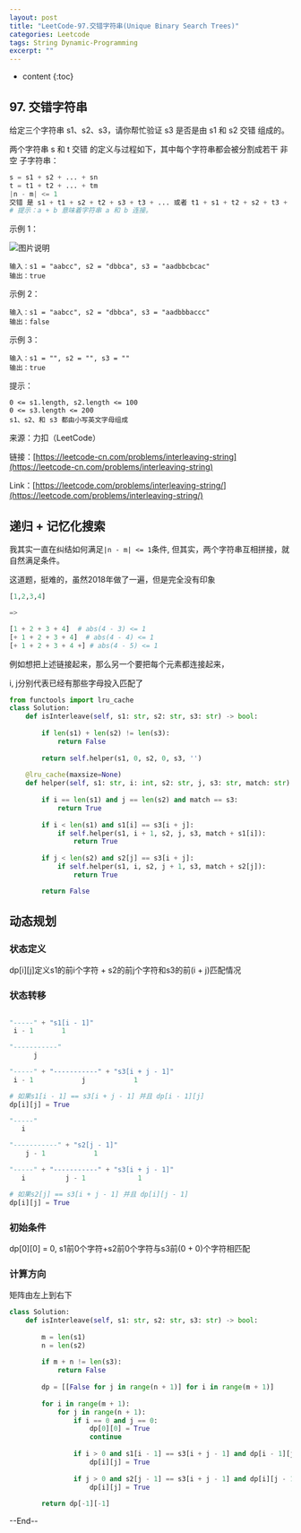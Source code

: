 ```yaml
---
layout: post
title: "LeetCode-97.交错字符串(Unique Binary Search Trees)"
categories: Leetcode
tags: String Dynamic-Programming
excerpt: ""
---
```


* content
{:toc}

## 97. 交错字符串

给定三个字符串 s1、s2、s3，请你帮忙验证 s3 是否是由 s1 和 s2 交错 组成的。

两个字符串 s 和 t 交错 的定义与过程如下，其中每个字符串都会被分割成若干 非空 子字符串：

```python
s = s1 + s2 + ... + sn
t = t1 + t2 + ... + tm
|n - m| <= 1
交错 是 s1 + t1 + s2 + t2 + s3 + t3 + ... 或者 t1 + s1 + t2 + s2 + t3 + s3 + ...
# 提示：a + b 意味着字符串 a 和 b 连接。
```

示例 1：

![图片说明](https://geemaple.github.io/images/leetcode-algorithm-97.jpg)

```
输入：s1 = "aabcc", s2 = "dbbca", s3 = "aadbbcbcac"
输出：true
```

示例 2：

```
输入：s1 = "aabcc", s2 = "dbbca", s3 = "aadbbbaccc"
输出：false
```

示例 3：

```
输入：s1 = "", s2 = "", s3 = ""
输出：true
```

提示：

```
0 <= s1.length, s2.length <= 100
0 <= s3.length <= 200
s1、s2、和 s3 都由小写英文字母组成
```

来源：力扣（LeetCode）

链接：[https://leetcode-cn.com/problems/interleaving-string](https://leetcode-cn.com/problems/interleaving-string)

Link：[https://leetcode.com/problems/interleaving-string/](https://leetcode.com/problems/interleaving-string/)

## 递归 + 记忆化搜索

我其实一直在纠结如何满足```|n - m| <= 1```条件, 但其实，两个字符串互相拼接，就自然满足条件。

这道题，挺难的，虽然2018年做了一遍，但是完全没有印象

```python
[1,2,3,4]

=>

[1 + 2 + 3 + 4]  # abs(4 - 3) <= 1
[+ 1 + 2 + 3 + 4]  # abs(4 - 4) <= 1
[+ 1 + 2 + 3 + 4 +] # abs(4 - 5) <= 1
```

例如想把上述链接起来，那么另一个要把每个元素都连接起来，

i, j分别代表已经有那些字母投入匹配了

```python
from functools import lru_cache
class Solution:
    def isInterleave(self, s1: str, s2: str, s3: str) -> bool:
        
        if len(s1) + len(s2) != len(s3):
            return False
        
        return self.helper(s1, 0, s2, 0, s3, '')
        
    @lru_cache(maxsize=None)
    def helper(self, s1: str, i: int, s2: str, j, s3: str, match: str) -> bool:
        
        if i == len(s1) and j == len(s2) and match == s3:
            return True
        
        if i < len(s1) and s1[i] == s3[i + j]:
            if self.helper(s1, i + 1, s2, j, s3, match + s1[i]):
                return True
        
        if j < len(s2) and s2[j] == s3[i + j]:
            if self.helper(s1, i, s2, j + 1, s3, match + s2[j]):
                return True

        return False
```

## 动态规划

### 状态定义

dp[i][j]定义s1的前i个字符 + s2的前j个字符和s3的前(i + j)匹配情况

### 状态转移 

```python

"-----" + "s1[i - 1]"
 i - 1       1

"-----------"
      j

"-----" + "-----------" + "s3[i + j - 1]"
 i - 1            j            1

# 如果s1[i - 1] == s3[i + j - 1] 并且 dp[i - 1][j]
dp[i][j] = True

"-----"
   i

"-----------" + "s2[j - 1]"
    j - 1            1

"-----" + "-----------" + "s3[i + j - 1]"
   i          j - 1             1

# 如果s2[j] == s3[i + j - 1] 并且 dp[i][j - 1]
dp[i][j] = True

```

### 初始条件

dp[0][0] = 0, s1前0个字符+s2前0个字符与s3前(0 + 0)个字符相匹配

### 计算方向

矩阵由左上到右下

```python
class Solution:
    def isInterleave(self, s1: str, s2: str, s3: str) -> bool:
        
        m = len(s1)
        n = len(s2)
        
        if m + n != len(s3):
            return False
        
        dp = [[False for j in range(n + 1)] for i in range(m + 1)]
        
        for i in range(m + 1):
            for j in range(n + 1):
                if i == 0 and j == 0:
                    dp[0][0] = True
                    continue
                    
                if i > 0 and s1[i - 1] == s3[i + j - 1] and dp[i - 1][j]:
                    dp[i][j] = True
                    
                if j > 0 and s2[j - 1] == s3[i + j - 1] and dp[i][j - 1]:
                    dp[i][j] = True
            
        return dp[-1][-1] 
```

--End--
